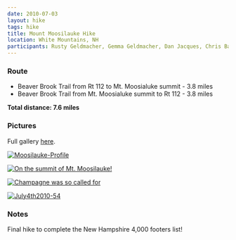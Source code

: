 ```yaml
---
date: 2010-07-03
layout: hike
tags: hike
title: Mount Moosilauke Hike
location: White Mountains, NH
participants: Rusty Geldmacher, Gemma Geldmacher, Dan Jacques, Chris Barnes, Mike Carlin
---
```


### Route

  * Beaver Brook Trail from Rt 112 to Mt. Moosialuke summit - 3.8 miles
  * Beaver Brook Trail from Mt. Moosialuke summit to Rt 112 - 3.8 miles

**Total distance: 7.6 miles**

### Pictures

Full gallery [here](http://www.flickr.com/photos/geldmacher/sets/72157624400088859/with/4803541228/).

[![Moosilauke-Profile](http://farm5.static.flickr.com/4086/4833516524_bff477b3ef.jpg)](http://www.flickr.com/photos/geldmacher/4833516524/)

[![On the summit of Mt. Moosilauke!](http://farm5.static.flickr.com/4120/4802920183_27fa605e0e.jpg)](http://www.flickr.com/photos/geldmacher/4802920183/)

[![Champagne was so called for](http://farm5.static.flickr.com/4094/4802914285_b5efe2092b.jpg)](http://www.flickr.com/photos/geldmacher/4802914285/)

[![July4th2010-54](http://farm5.static.flickr.com/4120/4803541228_df3ab89090.jpg)](http://www.flickr.com/photos/geldmacher/4803541228/)

### Notes

Final hike to complete the New Hampshire 4,000 footers list!
